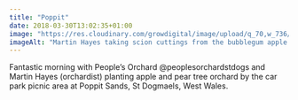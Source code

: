 ```yaml
---
title: "Poppit"
date: 2018-03-30T13:02:35+01:00
image: "https://res.cloudinary.com/growdigital/image/upload/q_70,w_736/v1544096164/martin-hayes-41099469581.jpg"
imageAlt: "Martin Hayes taking scion cuttings from the bubblegum apple tree"
---
```


Fantastic morning with People’s Orchard @peoplesorchardstdogs and Martin Hayes (orchardist) planting apple and pear tree orchard by the car park picnic area at Poppit Sands, St Dogmaels, West Wales.
